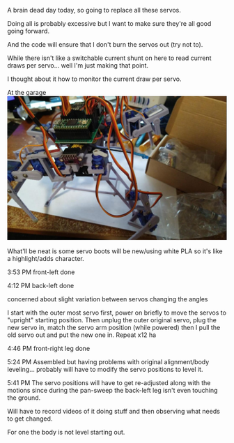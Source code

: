A brain dead day today, so going to replace all these servos.

Doing all is probably excessive but I want to make sure they're all good going forward.

And the code will ensure that I don't burn the servos out (try not to).

While there isn't like a switchable current shunt on here to read current draws per servo... well I'm just making that point.

I thought about it how to monitor the current draw per servo.

At the garage
<img src="../../media/05-02-2022--garage-days.JPG" width="800"/>

What'll be neat is some servo boots will be new/using white PLA so it's like a highlight/adds character.

3:53 PM
front-left done

4:12 PM
back-left done

concerned about slight variation between servos changing the angles

I start with the outer most servo first, power on briefly to move the servos to "upright" starting position. Then unplug the outer original servo, plug the new servo in, match the servo arm position (while powered) then I pull the old servo out and put the new one in. Repeat x12 ha

4:46 PM
front-right leg done

5:24 PM
Assembled but having problems with original alignment/body leveling... probably will have to modify the servo positions to level it.

5:41 PM
The servo positions will have to get re-adjusted along with the motions since during the pan-sweep the back-left leg isn't even touching the ground.

Will have to record videos of it doing stuff and then observing what needs to get changed.

For one the body is not level starting out.